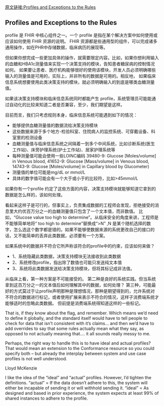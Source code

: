 [原文链接:Profiles and Exceptions to the Rules](http://www.healthintersections.com.au/?p=2348)

## Profiles and Exceptions to the Rules

profile 是 FHIR 中核心组件之一。一个 profile 是指在某个解决方案中如何使用或应该如何使用 FHIR 资源的说明。
FHIR 资源都是些通用型的组件，可以完成诸多通用操作，如在PHR中存储数据，临床病历的展现等。

但如果你想完成一些更加具体的操作，就需要限定内容。比如，如果你想利用输入的血糖和HBA1c测量值来实现一个决策支持的模块，告知患者糖尿病的控制情况如何。
如果要让患者、医疗机构能够很好的使用该模块，开发人员必须明确哪些输入的测量值是可用的，实际上，并非所有的数据是可用的。相反地，
如果临床信息系统想要使用此类决策支持的模块，就必须明确输入的到底是哪类血糖测量值。

如果该决策支持模块和临床信息系统同时都能产生 profile，系统管理员可能能通过自动化的比较来知道二者是否兼容，至少，我们期望是这样。

目前而言，我们只考虑规则本身，临床信息系统可能遇到如下的情况：
* 能够提供血糖测量值的数据流给决策支持模块
* 这些数据来源于多个地方-检验科室、住院病人的监控系统、可穿戴设备、科室里的检测设备
* 血糖测量值与临床信息系统之间隔着一到多个中间系统，比如诊断系统(医生工作站)、床旁护理系统(护士工作站)、居家护理系统等
* 每种测量值可能会使用一些LOINC编码
39480-9: Glucose [Moles/volume] in Venous blood, 41652-9: Glucose [Mass/volume] in Venous blood,
14743-9: Glucose [Moles/volume] in Capillary blood by Glucometer)
* 测量值的单位可能是mg/dL or mmol/L
* 具体的数字值可能会有一个大于或小于的比较符，比如>45mmol/L

如果你有一个profile 约定了这些方面的内容，决策支持模块就能够知道它拿到的数据是怎么样的，该如何处理。

看起来这样子是可行的，但事实上，负责集成数据的工程师会发现，拒绝接受的消息里大约优百万分之一的血糖测量值只包含了一个文本值，而非数值。
比如，“Glucose value too high to determine”。从临床安全的角度来讲，工程师是不能够简单地将“ too high to determine”替换成“>N”
,N 是某个随机选择的数字，怎么选这个数字都是错的。如果不能够使数据来源的系统更改自己的接口的话，又不能简单的丢弃此类数据，必须要有一个方案。

如果系统中的数据并不符合它所声称该符合的profile中的约束，应该如何来做？
* 1、系统隐藏此类数据，决策支持模块无法接收到此类数据
* 2、系统修改profile，指出除了数值也可能只发送纯文本值
* 3、系统将此类数据发送给决策支持模块，但将其标记成非法值。

从临床上看，第一种方案是不可能接受的。
第二种是良好的系统实践。但当系统拿到这百万分之一的文本值后如何理解其中的数据，如何处理？
第三种，可能最好的方式莫过于让profile声明那种是理想情况，那种是期望得到的，允许系统对不符合的数据进行标记，或者使用扩展来表示不符合的情况，这样子消费端系统才能够适时的忽略此类数据。
但前提是消费端系统得知道这样的一些标记。

That is, if they know about the flag, and remember. Which means we’d need to define it globally, and the standard itself would have to tell people to check for data that isn’t consistent with it’s claims… and then we’d have to add overrides to say that some rules actually mean what they say, as opposed to not actually meaning that…. it all sounds really messy to me.

Perhaps, the right way to handle this is to have ideal and actual profiles? That would mean an extension to the Conformance resource so you could specify both – but already the interplay between system and use case profiles is not well understood.

Lloyd McKenzie

I like the idea of the “ideal” and “actual” profiles. However, I’d tighten the definitions. “actual” = If the data doesn’t adhere to this, the system will either be incapable of sending it or will withhold sending it. “ideal” = As designed and based in prior experience, the system expects at least 99% of shared instances to adhere to the profile.




